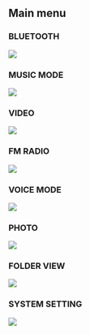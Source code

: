## Main menu

### BLUETOOTH
![](http://static.energysistem.com/images/manuals/42645/579f30ac59b41.jpg) 


### MUSIC MODE
![](http://static.energysistem.com/images/manuals/42645/579f30e766571.jpg) 


### VIDEO
 ![](http://static.energysistem.com/images/manuals/42645/579f310483658.jpg) 


### FM RADIO
![](http://static.energysistem.com/images/manuals/42645/579f30fcc630b.jpg) 


### VOICE MODE
![](http://static.energysistem.com/images/manuals/42645/579f30be871d2.jpg) 


### PHOTO
![](http://static.energysistem.com/images/manuals/42645/579f30d96107f.jpg) 


### FOLDER VIEW
![](http://static.energysistem.com/images/manuals/42645/579f30b646f40.jpg) 


### SYSTEM SETTING
![](http://static.energysistem.com/images/manuals/42645/579f30a6c0e13.jpg) 

